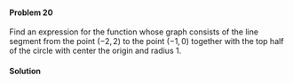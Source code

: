 <div class="alert alert-warning" role="alert">
<h4 class="alert-heading">Problem 20</h4>

Find an expression for the function whose graph consists of the line segment from the point $(-2, 2)$ to the point $(-1, 0)$ together with the top half of the circle with center the origin and radius $1$.

</div>

<div class="alert alert-success" role="alert">
<h4 class="alert-heading">Solution</h4>



</div>

